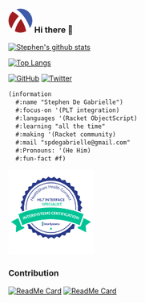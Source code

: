 ### ![Racket](https://github.com/spdegabrielle/spdegabrielle/raw/master/racket.svg) Hi there 👋 

<!--

### Hi there 👋
**spdegabrielle/spdegabrielle** is a ✨ _special_ ✨ repository because its `README.md` (this file) appears on your GitHub profile.

Here are some ideas to get you started:

- 🔭 I’m currently working on ...
- 🌱 I’m currently learning ...
- 👯 I’m looking to collaborate on ...
- 🤔 I’m looking for help with ...
- 💬 Ask me about ...
- 📫 How to reach me: ...
- 😄 Pronouns: ...
- ⚡ Fun fact: ...
-->

[![Stephen's github stats](https://github-readme-stats.vercel.app/api?username=spdegabrielle&layout=compact&theme=prussian)](https://github.com/spdegabrielle)

[![Top Langs](https://github-readme-stats.vercel.app/api/top-langs/?username=spdegabrielle&layout=compact&theme=prussian)](https://github.com/spdegabrielle)


[![GitHub](https://img.shields.io/github/followers/spdegabrielle?style=social)](https://github.com/spdegabrielle)
[![Twitter](https://img.shields.io/twitter/follow/spdegabrielle?style=social)](https://twitter.com/spdegabrielle)



```racket
(information
  #:name "Stephen De Gabrielle")
  #:focus-on '(PLT integration)
  #:languages '(Racket ObjectScript)
  #:learning "all the time"
  #:making '(Racket community)
  #:mail "spdegabrielle@gmail.com"
  #:Pronouns: '(He Him)
  #:fun-fact #f)
```
<a href="http://t.cred.ly/l/45d247f1-a131-4e8a-b852-33b41f70159b">
    <img src="https://raw.githubusercontent.com/spdegabrielle/spdegabrielle/master/0f7ad760fa8f1c9b8d2b3e85f30920ac.png" alt="badge  Intersystems Certified HL7 Specialist Developer" title="Intersystems Certified HL7 Specialist Developer" width="170" height="170" >
</a>


### Contribution

[![ReadMe Card](https://github-readme-stats.vercel.app/api/pin/?username=Quickscript-Competiton&repo=July2020entries)](https://github.com/Quickscript-Competiton/July2020entries)
[![ReadMe Card](https://github-readme-stats.vercel.app/api/pin/?username=racket-templates&repo=cli-command)](https://github.com/racket-templates/cli-command)
